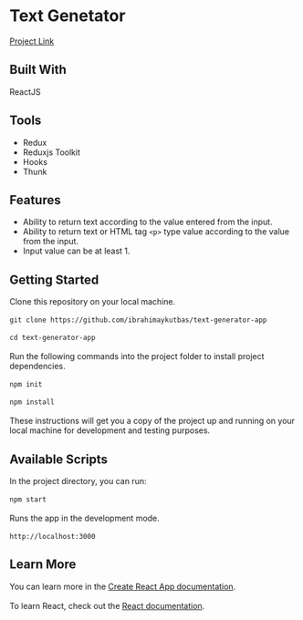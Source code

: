 # Text Genetator
[Project Link](https://text-generator-app-7a4f9.web.app/)
## Built With
ReactJS
## Tools
- Redux
- Reduxjs Toolkit
- Hooks
- Thunk
## Features
- Ability to return text according to the value entered from the input.
- Ability to return text or HTML tag `<p>` type value according to the value from the input.
- Input value can be at least 1.
## Getting Started
Clone this repository on your local machine.<br/><br/>
`git clone https://github.com/ibrahimaykutbas/text-generator-app`<br/><br/>
`cd text-generator-app`<br/><br/>
Run the following commands into the project folder to install project dependencies.<br/><br/>
`npm init`<br/><br/>
`npm install`<br/><br/>
These instructions will get you a copy of the project up and running on your local machine for development and testing purposes.
## Available Scripts
In the project directory, you can run: <br/><br/>
`npm start`<br/><br/>
Runs the app in the development mode.<br/><br/>
`http://localhost:3000`
## Learn More
You can learn more in the [Create React App documentation](https://create-react-app.dev/docs/getting-started/).<br/><br/>
To learn React, check out the [React documentation](https://reactjs.org/).
